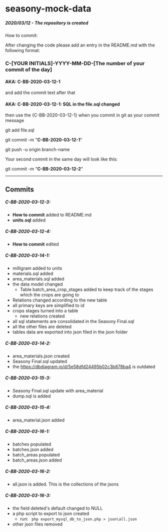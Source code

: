 # seasony-mock-data

##### 2020/03/12 - The repository is created

How to commit:

After changing the code please add an entry in the README.md with the following format:

### C-[YOUR INITIALS]-YYYY-MM-DD-[The number of your commit of the day]

#### AKA: C-BB-2020-03-12-1

and add the commit text after that

#### AKA: C-BB-2020-03-12-1: SQL in the file.sql changed

then use the {C-BB-2020-03-12-1} when you commit in git as your commit message

git add file.sql

git commit -m "**C-BB-2020-03-12-1**"

git push -u origin branch-name

Your second commit in the same day will look like this:

git commit -m "**C-BB-2020-03-12-2**"

---
## Commits

##### C-BB-2020-03-12-3:
- **How to commit** added to README.md
- **units.sql** added

##### C-BB-2020-03-12-4:
- **How to commit** edited

##### C-BB-2020-03-14-1:
- milligram added to units
- materials.sql added
- area_materials.sql added
- the data model changed
  - Table batch_area_crop_stages added to keep track of the stages which the crops are going to
- Relations changed according to the new table
- all primary keys are simplified to id
- crops stages turned into a table
  - new relations created
- all sql statements are consolidated in the Seasony Final.sql
- all the other files are deleted
- tables data are exported into json filed in the json folder

##### C-BB-2020-03-14-2:
  - area_materials.json created
  - Seasony Final.sql updated
  - the https://dbdiagram.io/d/5e58dfd24495b02c3b878ba4 is outdated 
  
  
##### C-BB-2020-03-15-3:
 - Seasony Final.sql update with area_material
 - dump.sql is added
 
 ##### C-BB-2020-03-15-4:
  - area_material.json added
 
  ##### C-BB-2020-03-16-1:
  - batches populated
  - batches.json added
  - batch_areas populated
  - batch_areas.json added
 
   ##### C-BB-2020-03-16-2:
  - all.json is added. This is the collections of the jsons
  
   ##### C-BB-2020-03-16-3:
   - the field deleted's default changed to NULL
   - a php script to export to json created
        - run: ` php export_mysql_db_to_json.php > json\all.json`
   - other json files removed